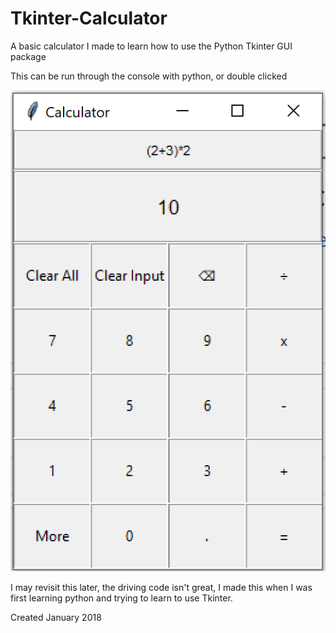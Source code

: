 # Tkinter-Calculator
A basic calculator I made to learn how to use the Python Tkinter GUI package

This can be run through the console with python, or double clicked

![](Caluclator.png)

I may revisit this later, the driving code isn't great, I made this when I was first learning python and trying to learn to use Tkinter.

Created January 2018
